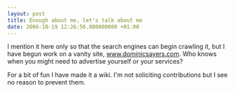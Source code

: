 ```yaml
---
layout: post
title: Enough about me, let's talk about me
date: 2006-10-19 12:26:56.000000000 +01:00
---
```

I mention it here only so that the search engines can begin crawling it, but I have begun work on a vanity site, <a target="_blank" href="http://www.dominicsayers.com">www.dominicsayers.com</a>. Who knows when you might need to advertise yourself or your services?

For a bit of fun I have made it a wiki. I'm not soliciting contributions but I see no reason to prevent them.
